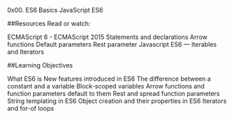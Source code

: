 0x00. ES6 Basics
JavaScript
ES6

##Resources
Read or watch:

ECMAScript 6 - ECMAScript 2015
Statements and declarations
Arrow functions
Default parameters
Rest parameter
Javascript ES6 — Iterables and Iterators

##Learning Objectives

What ES6 is
New features introduced in ES6
The difference between a constant and a variable
Block-scoped variables
Arrow functions and function parameters default to them
Rest and spread function parameters
String templating in ES6
Object creation and their properties in ES6
Iterators and for-of loops
